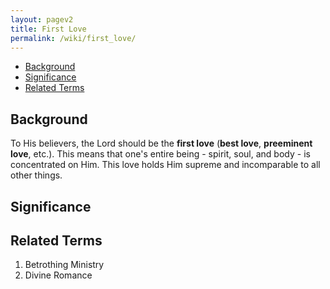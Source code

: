 ```yaml
---
layout: pagev2
title: First Love
permalink: /wiki/first_love/
---
```

- [Background](#background)
- [Significance](#significance)
- [Related Terms](#related-terms)

## Background

To His believers, the Lord should be the **first love** (**best love**, **preeminent love**, etc.). This means that one's entire being - spirit, soul, and body - is concentrated on Him. This love holds Him supreme and incomparable to all other things.

## Significance

## Related Terms

1. Betrothing Ministry
2. Divine Romance